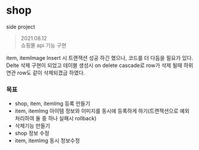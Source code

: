 # shop
side project

> 2021.08.12 </br>
쇼핑몰 api 기능 구현

item, itemImage Insert 시 트랜잭션 성공 하긴 했으나, 코드를 더 다듬을 필요가 있다.<br>
Delte 삭제 구현이 되었고 테이블 생성시 on delete cascade로 row가 삭제 될때 하위 연관 row도 같이 삭제되겠금 하였다.<br>

### 목표
* shop, item, itemImg 등록 만들기
* item, itemImg  아이템 정보와 이미지를 동시에 등록하게 하기(트랜잭션으로 예외처리하여 둘 중 하나 실패시 rollback)
* 삭제기능 만들기
* shop 정보 수정
* item, itemImg 동시 정보수정

